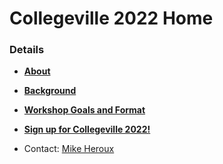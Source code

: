# Collegeville 2022 Home



### Details
- [**About**](About.md)
- [**Background**](Background.md)
- [**Workshop Goals and Format**](GoalsFormat.md)


- [**Sign up for Collegeville 2022!**](Registration2022.md)



- Contact: [Mike Heroux](https://maherou.github.io)
